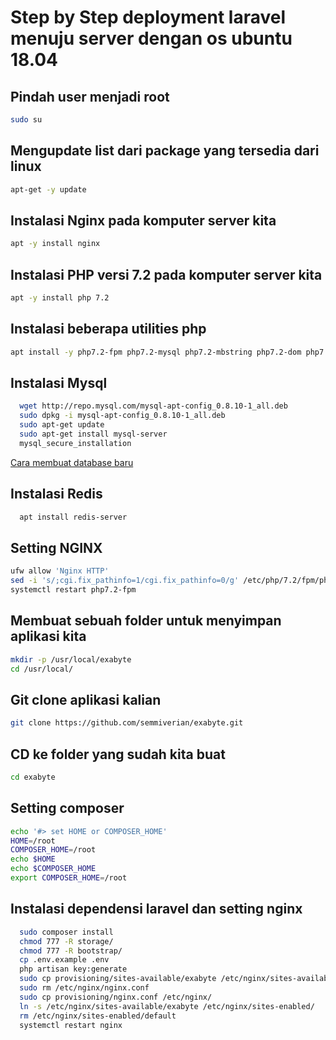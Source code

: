 # Step by Step deployment laravel menuju server dengan os ubuntu 18.04

## Pindah user menjadi root

```bash
sudo su
```

## Mengupdate list dari package yang tersedia dari linux

```bash
apt-get -y update
```

## Instalasi Nginx pada komputer server kita

```bash
apt -y install nginx
```

## Instalasi PHP versi 7.2 pada komputer server kita

```bash
apt -y install php 7.2
```

## Instalasi beberapa utilities php

```bash
apt install -y php7.2-fpm php7.2-mysql php7.2-mbstring php7.2-dom php7.2-soap composer php7.2-curl php7.2-gd php7.2-bcmath unzip
```

## Instalasi Mysql

```bash
  wget http://repo.mysql.com/mysql-apt-config_0.8.10-1_all.deb
  sudo dpkg -i mysql-apt-config_0.8.10-1_all.deb
  sudo apt-get update
  sudo apt-get install mysql-server
  mysql_secure_installation
```

[Cara membuat database baru](https://www.a2hosting.co.id/kb/developer-corner/mysql/managing-mysql-databases-and-users-from-the-command-line#Create-MySQLDatabasesand-Users)

## Instalasi Redis

```bash
  apt install redis-server
```

## Setting NGINX

```bash
ufw allow 'Nginx HTTP'
sed -i 's/;cgi.fix_pathinfo=1/cgi.fix_pathinfo=0/g' /etc/php/7.2/fpm/php.ini
systemctl restart php7.2-fpm
```

## Membuat sebuah folder untuk menyimpan aplikasi kita

```bash
mkdir -p /usr/local/exabyte
cd /usr/local/
```

## Git clone aplikasi kalian

```bash
git clone https://github.com/semmiverian/exabyte.git
```

## CD ke folder yang sudah kita buat

```bash
cd exabyte
```

## Setting composer

```bash
echo '#> set HOME or COMPOSER_HOME'
HOME=/root
COMPOSER_HOME=/root
echo $HOME
echo $COMPOSER_HOME
export COMPOSER_HOME=/root
```

## Instalasi dependensi laravel dan setting nginx

```bash
  sudo composer install
  chmod 777 -R storage/
  chmod 777 -R bootstrap/
  cp .env.example .env
  php artisan key:generate
  sudo cp provisioning/sites-available/exabyte /etc/nginx/sites-available/
  sudo rm /etc/nginx/nginx.conf
  sudo cp provisioning/nginx.conf /etc/nginx/
  ln -s /etc/nginx/sites-available/exabyte /etc/nginx/sites-enabled/
  rm /etc/nginx/sites-enabled/default
  systemctl restart nginx
```
